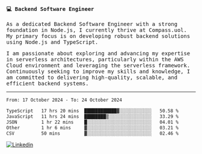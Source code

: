 
<samp>
  
#### 💻 Backend Software Engineer

As a dedicated Backend Software Engineer with a strong foundation in Node.js, I currently thrive at Compass.uol. My primary focus is on developing robust backend solutions using Node.js and TypeScript.

I am passionate about exploring and advancing my expertise in serverless architectures, particularly within the AWS Cloud environment and leveraging the serverless framework. Continuously seeking to improve my skills and knowledge, I am committed to delivering high-quality, scalable, and efficient backend systems.

---

<!--START_SECTION:waka-->

```txt
From: 17 October 2024 - To: 24 October 2024

TypeScript   17 hrs 20 mins  ████████████▓░░░░░░░░░░░░   50.58 %
JavaScript   11 hrs 24 mins  ████████▒░░░░░░░░░░░░░░░░   33.29 %
JSON         1 hr 22 mins    █░░░░░░░░░░░░░░░░░░░░░░░░   04.01 %
Other        1 hr 6 mins     ▓░░░░░░░░░░░░░░░░░░░░░░░░   03.21 %
CSV          50 mins         ▓░░░░░░░░░░░░░░░░░░░░░░░░   02.46 %
```

<!--END_SECTION:waka-->
  
</samp>

[![Linkedin](https://img.shields.io/badge/-Mateus%20Garcia-c080ff?style=flat-square&logo=Linkedin&logoColor=white&link=https://www.linkedin.com/in/mpgxc)](https://www.linkedin.com/in/mateusogarcia) 
